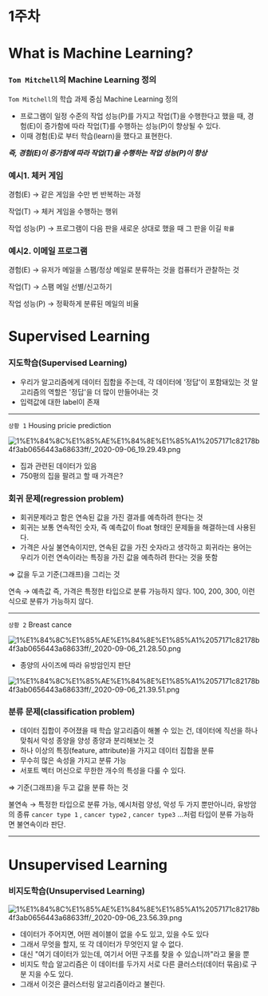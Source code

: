 # 1주차

# What is Machine Learning?

### `Tom Mitchell`의 Machine Learning 정의

`Tom Mitchell`의 학습 과제 중심 Machine Learning 정의

- 프로그램이 일정 수준의 작업 성능(P)를 가지고 작업(T)을 수행한다고 했을 때, 경험(E)이 증가함에 따라 작업(T)를 수행하는 성능(P)이 향상될 수 있다.
- 이때 경험(E)로 부터 학습(learn)을 했다고 표현한다.

***즉, 경험(E)이 증가함에 따라 작업(T)을 수행하는 작업 성능(P)이 향상***

### 예시1. 체커 게임

경험(E) → 같은 게임을 수만 번 반복하는 과정

작업(T) → 체커 게임을 수행하는 행위

작업 성능(P) → 프로그램이 다음 판을 새로운 상대로 했을 때 그 판을 이길 `확률`

### 예시2. 이메일 프로그램

경험(E) → 유저가 메일을 스팸/정상 메일로 분류하는 것을 컴퓨터가 관찰하는 것

작업(T) → 스팸 메일 선별/신고하기

작업 성능(P) → 정확하게 분류된 메일의 비율

# Supervised Learning

### 지도학습(Supervised Learning)

- 우리가 알고리즘에게 데이터 집합을 주는데, 각 데이터에 '정답'이 포함돼있는 것
알고리즘의 역할은 '정답'을 더 많이 만들어내는 것
- 입력값에 대한 label이 존재

---

`상황 1` Housing pricie prediction

![1%E1%84%8C%E1%85%AE%E1%84%8E%E1%85%A1%2057171c82178b4f3ab0656443a68633ff/_2020-09-06_19.29.49.png](1%E1%84%8C%E1%85%AE%E1%84%8E%E1%85%A1%2057171c82178b4f3ab0656443a68633ff/_2020-09-06_19.29.49.png)

- 집과 관련된 데이터가 있음
- 750평의 집을 팔려고 할 때 가격은?

### 회귀 문제(regression problem)

- 회귀문제라고 함은 연속된 값을 가진 결과를 예측하려 한다는 것
- 회귀는 보통 연속적인 숫자, 즉 예측값이 float 형태인 문제들을 해결하는데 사용된다.
- 가격은 사실 불연속이지만, 연속된 값을 가진 숫자라고 생각하고 회귀라는 용어는 우리가 이런 연속이라는 특징을 가진 값을 예측하려 한다는 것을 뜻함

⇒ 값을 두고 기준(그래프)을 그리는 것

연속 → 예측값 즉, 가격은 특정한 타입으로 분류 가능하지 않다. 100, 200, 300, 이런식으로 분류가 가능하지 않다.

---

`상황 2` Breast cance

![1%E1%84%8C%E1%85%AE%E1%84%8E%E1%85%A1%2057171c82178b4f3ab0656443a68633ff/_2020-09-06_21.28.50.png](1%E1%84%8C%E1%85%AE%E1%84%8E%E1%85%A1%2057171c82178b4f3ab0656443a68633ff/_2020-09-06_21.28.50.png)

- 종양의 사이즈에 따라 유방암인지 판단

![1%E1%84%8C%E1%85%AE%E1%84%8E%E1%85%A1%2057171c82178b4f3ab0656443a68633ff/_2020-09-06_21.39.51.png](1%E1%84%8C%E1%85%AE%E1%84%8E%E1%85%A1%2057171c82178b4f3ab0656443a68633ff/_2020-09-06_21.39.51.png)

### 분류 문제(classification problem)

- 데이터 집합이 주어졌을 때 학습 알고리즘이 해볼 수 있는 건, 데이터에 직선을 하나 맞춰서 악성 종양을 양성 종양과 분리해보는 것
- 하나 이상의 특징(feature, attribute)을 가지고 데이터 집합을 분류
- 무수히 많은 속성을 가지고 분류 가능
- 서포트 벡터 머신으로 무한한 개수의 특성을 다룰 수 있다.

⇒ 기준(그래프)을 두고 값을 분류 하는 것

불연속 → 특정한 타입으로 분류 가능, 예시처럼 양성, 악성 두 가지 뿐만아니라, 유방암의 종류 `cancer type 1` , `cancer type2` , `cancer type3` ...처럼 타입이 분류 가능하면 불연속이라 판단.

---

# Unsupervised Learning

### 비지도학습(Unsupervised Learning)

![1%E1%84%8C%E1%85%AE%E1%84%8E%E1%85%A1%2057171c82178b4f3ab0656443a68633ff/_2020-09-06_23.56.39.png](1%E1%84%8C%E1%85%AE%E1%84%8E%E1%85%A1%2057171c82178b4f3ab0656443a68633ff/_2020-09-06_23.56.39.png)

- 데이터가 주어지면, 어떤 레이블이 없을 수도 있고, 있을 수도 있다
- 그래서 무엇을 할지, 또 각 데이터가 무엇인지 알 수 없다.
- 대신 "여기 데이터가 있는데, 여기서 어떤 구조를 찾을 수 있습니까"라고 물을 뿐
- 비지도 학습 알고리즘은 이 데이터를 두가지 서로 다른 클러스터(데이터 묶음)로 구분 지을 수도 있다.
- 그래서 이것은 클러스터링 알고리즘이라고 불린다.
